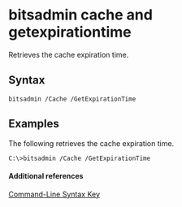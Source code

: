 # bitsadmin cache and getexpirationtime



Retrieves the cache expiration time.

## Syntax

```
bitsadmin /Cache /GetExpirationTime 
```

## <a name="BKMK_examples"></a>Examples

The following retrieves the cache expiration time.
```
C:\>bitsadmin /Cache /GetExpirationTime
```

#### Additional references

[Command-Line Syntax Key](command-line-syntax-key.md)